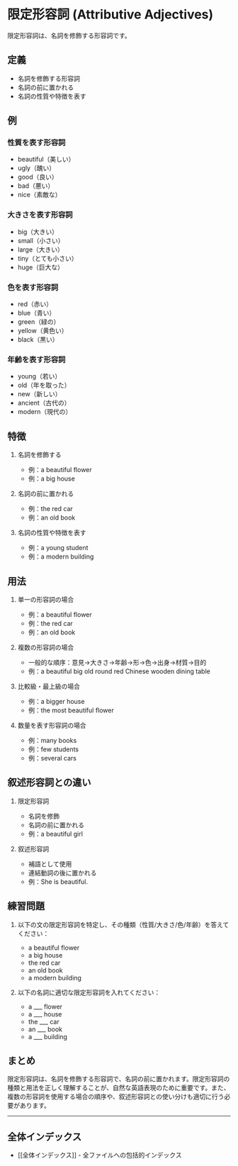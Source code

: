 ﻿# 限定形容詞 (Attributive Adjectives)

限定形容詞は、名詞を修飾する形容詞です。

## 定義
- 名詞を修飾する形容詞
- 名詞の前に置かれる
- 名詞の性質や特徴を表す

## 例
### 性質を表す形容詞
- beautiful（美しい）
- ugly（醜い）
- good（良い）
- bad（悪い）
- nice（素敵な）

### 大きさを表す形容詞
- big（大きい）
- small（小さい）
- large（大きい）
- tiny（とても小さい）
- huge（巨大な）

### 色を表す形容詞
- red（赤い）
- blue（青い）
- green（緑の）
- yellow（黄色い）
- black（黒い）

### 年齢を表す形容詞
- young（若い）
- old（年を取った）
- new（新しい）
- ancient（古代の）
- modern（現代の）

## 特徴
1. 名詞を修飾する
   - 例：a beautiful flower
   - 例：a big house

2. 名詞の前に置かれる
   - 例：the red car
   - 例：an old book

3. 名詞の性質や特徴を表す
   - 例：a young student
   - 例：a modern building

## 用法
1. 単一の形容詞の場合
   - 例：a beautiful flower
   - 例：the red car
   - 例：an old book

2. 複数の形容詞の場合
   - 一般的な順序：意見→大きさ→年齢→形→色→出身→材質→目的
   - 例：a beautiful big old round red Chinese wooden dining table

3. 比較級・最上級の場合
   - 例：a bigger house
   - 例：the most beautiful flower

4. 数量を表す形容詞の場合
   - 例：many books
   - 例：few students
   - 例：several cars

## 叙述形容詞との違い
1. 限定形容詞
   - 名詞を修飾
   - 名詞の前に置かれる
   - 例：a beautiful girl

2. 叙述形容詞
   - 補語として使用
   - 連結動詞の後に置かれる
   - 例：She is beautiful.

## 練習問題
1. 以下の文の限定形容詞を特定し、その種類（性質/大きさ/色/年齢）を答えてください：
   - a beautiful flower
   - a big house
   - the red car
   - an old book
   - a modern building

2. 以下の名詞に適切な限定形容詞を入れてください：
   - a ___ flower
   - a ___ house
   - the ___ car
   - an ___ book
   - a ___ building

## まとめ
限定形容詞は、名詞を修飾する形容詞で、名詞の前に置かれます。限定形容詞の種類と用法を正しく理解することが、自然な英語表現のために重要です。また、複数の形容詞を使用する場合の順序や、叙述形容詞との使い分けも適切に行う必要があります。

---

## 全体インデックス
- [[全体インデックス]] - 全ファイルへの包括的インデックス 